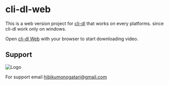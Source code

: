 # cli-dl-web

This is a web version project for [cli-dl](https://github.com/kuredew/cli-dl) that works on every platforms.
since cli-dl work only on windows.

Open [cli-dl Web](http://localhost:3000) with your browser to start downloading video.

## Support
![Logo](https://yt3.googleusercontent.com/DQzch67VUhDP5LdVEnv0Hxp2HfTkRMgy8qzanFNLYcXKz4H9XjpACtI5T_zHnUBc8AqZspMp=w1707-fcrop64=1,00005a57ffffa5a8-k-c0xffffffff-no-nd-rj)

For support email hibikumonogatari@gmail.com